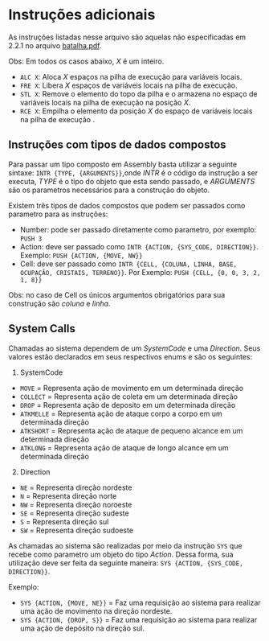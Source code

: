 # Instruções adicionais
As instruções listadas nesse arquivo são aquelas não especificadas em 2.2.1 no arquivo [batalha.pdf](https://r0zbot.github.io/Batalha-de-robos-TecProg2017/pdfs/Batalha_Fase2.pdf).

Obs: Em todos os casos abaixo, _X_ é um inteiro.
* `ALC X`: Aloca _X_ espaços na pilha de execução para variáveis locais.
* `FRE X`: Libera _X_ espaços de variáveis locais na pilha de execução.
* `STL X`: Remove o elemento do topo da pilha e o armazena no espaço de variáveis locais na pilha de execução na posição _X_.
* `RCE X`: Empilha o elemento da posição _X_ do espaço de variáveis locais na pilha de execução .

## Instruções com tipos de dados compostos
Para passar um tipo composto em Assembly basta utilizar a seguinte sintaxe: `INTR {TYPE, {ARGUMENTS}}`,onde _INTR_ é o código da instrução a ser executa, _TYPE_ é o tipo do objeto que esta sendo passado, e _ARGUMENTS_ são os parametros necessários para a construção do objeto.

Existem três tipos de dados compostos que podem ser passados como parametro para as instruções:
* Number: pode ser passado diretamente como parametro, por exemplo: `PUSH 3`
* Action: deve ser passado como `INTR {ACTION, {SYS_CODE, DIRECTION}}`. Exemplo: `PUSH {ACTION, {MOVE, NW}}`
* Cell: deve ser passado como `INTR {CELL, {COLUNA, LINHA, BASE, OCUPAÇÃO, CRISTAIS, TERRENO}}`. Por Exemplo: `PUSH {CELL, {0, 0, 3, 2, 1, 8}}`

Obs: no caso de Cell os únicos argumentos obrigatórios para sua construção são _coluna_ e _linha_.

## System Calls

Chamadas ao sistema dependem de um _SystemCode_ e uma _Direction_. Seus valores estão declarados em seus respectivos enums e são os seguintes:

1. SystemCode
* `MOVE` = Representa ação de movimento em um determinada direção
* `COLLECT` = Representa ação de coleta em um determinada direção
* `DROP` = Representa ação de deposito em um determinada direção
* `ATKMELLE` = Representa ação de ataque corpo a corpo em um determinada direção
* `ATKSHORT` = Representa ação de ataque de pequeno alcance em um determinada direção
* `ATKLONG` = Representa ação de ataque de longo alcance em um determinada direção
  
2. Direction
* `NE` = Representa direção nordeste
* `N`  = Representa direção norte
* `NW` = Representa direção noroeste
* `SE` = Representa direção sudeste
* `S`  = Representa direção sul
* `SW` = Representa direção sudoeste

As chamadas ao sistema são realizadas por meio da instrução `SYS` que recebe como parametro um objeto do tipo _Action_.
Dessa forma, sua utilização deve ser feita da seguinte maneira: `SYS {ACTION, {SYS_CODE, DIRECTION}}`.

Exemplo:
* `SYS {ACTION, {MOVE, NE}}` = Faz uma requisição ao sistema para realizar uma ação de movimento na direção nordeste.
* `SYS {ACTION, {DROP, S}}` = Faz uma requisição ao sistema para realizar uma ação de depósito na direção sul.
